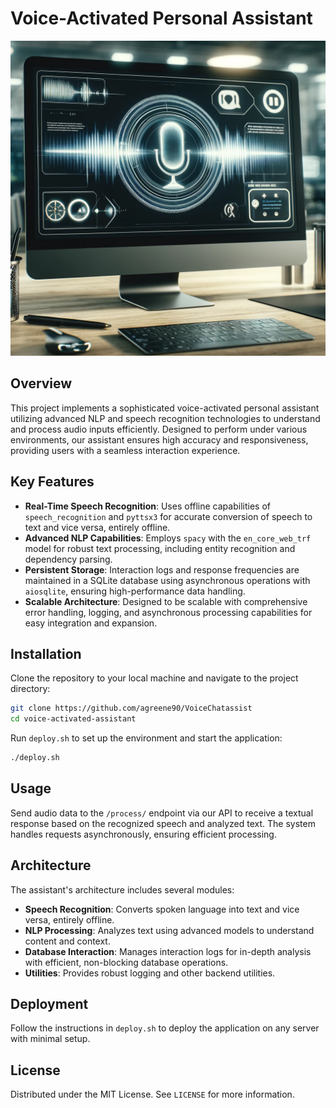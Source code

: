 # Voice-Activated Personal Assistant

![Voice-Activated Personal Assistant](chatv2.png)

## Overview
This project implements a sophisticated voice-activated personal assistant utilizing advanced NLP and speech recognition technologies to understand and process audio inputs efficiently. Designed to perform under various environments, our assistant ensures high accuracy and responsiveness, providing users with a seamless interaction experience.

## Key Features
- **Real-Time Speech Recognition**: Uses offline capabilities of `speech_recognition` and `pyttsx3` for accurate conversion of speech to text and vice versa, entirely offline.
- **Advanced NLP Capabilities**: Employs `spacy` with the `en_core_web_trf` model for robust text processing, including entity recognition and dependency parsing.
- **Persistent Storage**: Interaction logs and response frequencies are maintained in a SQLite database using asynchronous operations with `aiosqlite`, ensuring high-performance data handling.
- **Scalable Architecture**: Designed to be scalable with comprehensive error handling, logging, and asynchronous processing capabilities for easy integration and expansion.

## Installation
Clone the repository to your local machine and navigate to the project directory:
```bash
git clone https://github.com/agreene90/VoiceChatassist
cd voice-activated-assistant
```
Run `deploy.sh` to set up the environment and start the application:
```bash
./deploy.sh
```

## Usage
Send audio data to the `/process/` endpoint via our API to receive a textual response based on the recognized speech and analyzed text. The system handles requests asynchronously, ensuring efficient processing.

## Architecture
The assistant's architecture includes several modules:
- **Speech Recognition**: Converts spoken language into text and vice versa, entirely offline.
- **NLP Processing**: Analyzes text using advanced models to understand content and context.
- **Database Interaction**: Manages interaction logs for in-depth analysis with efficient, non-blocking database operations.
- **Utilities**: Provides robust logging and other backend utilities.

## Deployment
Follow the instructions in `deploy.sh` to deploy the application on any server with minimal setup.

## License
Distributed under the MIT License. See `LICENSE` for more information.